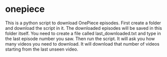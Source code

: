 onepiece
========
This is a python script to download OnePiece episodes.
First create a folder and download the script in it. The downloaded episodes will be saved in this folder itself.
You need to create a file called last_downloaded.txt and type in the last episode number you saw.
Then run the script. It will ask you how many videos you need to download. It will download that number of videos starting from the last unseen video.

